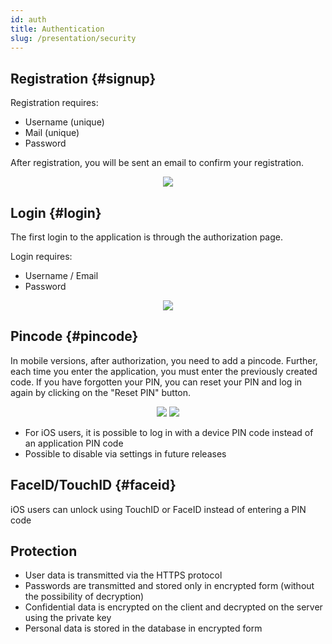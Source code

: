 ```yaml
---
id: auth
title: Authentication
slug: /presentation/security
---
```


## Registration {#signup}

Registration requires:

- Username (unique)
- Mail (unique)
- Password

After registration, you will be sent an email to confirm your registration.

<div align="center"><img type="imgscreen" src="/WM_doc/img/presentation/auth/signup.png"/></div>

## Login {#login}

The first login to the application is through the authorization page.

Login requires:

- Username / Email
- Password
<div align="center"><img type="imgscreen" src="/WM_doc/img/presentation/auth/login.png"/></div>

## Pincode <span class="pin mobile"></span> {#pincode}

In mobile versions, after authorization, you need to add a pincode. Further, each time you enter the application, you must enter the previously created code. If you have forgotten your PIN, you can reset your PIN and log in again by clicking on the "Reset PIN" button.

<div align="center">
    <img type="imgscreen" src="/WM_doc/img/presentation/auth/pin/pin_enter.png"/>
    <img type="imgscreen" src="/WM_doc/img/presentation/auth/pin/pin_lock.png"/>
</div>

- For iOS users, it is possible to log in with a device PIN code instead of an application PIN code
- Possible to disable via settings in future releases

## FaceID/TouchID <span class="pin ios"></span> {#faceid}

iOS users can unlock using TouchID or FaceID instead of entering a PIN code

## Protection

- User data is transmitted via the HTTPS protocol
- Passwords are transmitted and stored only in encrypted form (without the possibility of decryption)
- Confidential data is encrypted on the client and decrypted on the server using the private key
- Personal data is stored in the database in encrypted form
